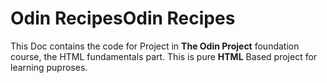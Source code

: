 # Odin RecipesOdin Recipes

This Doc contains the code for Project in **The Odin Project** foundation course, the HTML fundamentals part. This is pure **HTML** Based project for learning puproses. 

